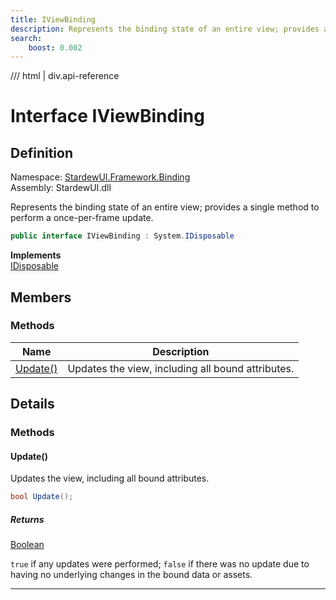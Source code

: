 ```yaml
---
title: IViewBinding
description: Represents the binding state of an entire view; provides a single method to perform a once-per-frame update.
search:
    boost: 0.002
---
```


<link rel="stylesheet" href="/StardewUI/stylesheets/reference.css" />

/// html | div.api-reference

# Interface IViewBinding

## Definition

<div class="api-definition" markdown>

Namespace: [StardewUI.Framework.Binding](index.md)  
Assembly: StardewUI.dll  

</div>

Represents the binding state of an entire view; provides a single method to perform a once-per-frame update.

```cs
public interface IViewBinding : System.IDisposable
```

**Implements**  
[IDisposable](https://learn.microsoft.com/en-us/dotnet/api/system.idisposable)

## Members

### Methods

 | Name | Description |
| --- | --- |
| [Update()](#update) | Updates the view, including all bound attributes. | 

## Details

### Methods

#### Update()

Updates the view, including all bound attributes.

```cs
bool Update();
```

##### Returns

[Boolean](https://learn.microsoft.com/en-us/dotnet/api/system.boolean)

  `true` if any updates were performed; `false` if there was no update due to having no underlying changes in the bound data or assets.

-----

